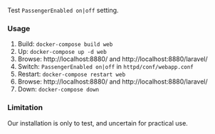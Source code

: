 Test `PassengerEnabled on|off` setting.

### Usage

1. Build: `docker-compose build web`
1. Up: `docker-compose up -d web`
1. Browse: http://localhost:8880/ and http://localhost:8880/laravel/
1. Switch: `PassengerEnabled on|off` in `httpd/conf/webapp.conf`
1. Restart: `docker-compose restart web`
1. Browse: http://localhost:8880/ and http://localhost:8880/laravel/
1. Down: `docker-compose down`

### Limitation

Our installation is only to test, and uncertain for practical use.
